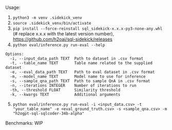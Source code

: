 Usage:
1. `python3 -m venv .sidekick_venv`
2. `source .sidekick_venv/bin/activate`
3. `pip install --force-reinstall sql_sidekick-x.x.x-py3-none-any.whl` (# replace x.x.x with the latest version number), https://github.com/h2oai/sql-sidekick/releases
4. `python eval/inference.py run-eval --help`
```
Options:
  -i, --input_data_path TEXT  Path to dataset in .csv format
  -t, --table_name TEXT       Table name related to the supplied dataset
  -e, --eval_data_path TEXT   Path to eval dataset in .csv format
  -m, --model_name TEXT       Model name to use for inference
  -s, --sample_qna_path TEXT  Path to sample QnA in .csv format
  -n, --iterations INTEGER    Number of iterations to run
  -th, --threshold FLOAT      Similarity threshold
  -k, --kwargs TEXT           Additional arguments
```
5. `python eval/inference.py run-eval -i <input_data.csv> -t "your_table_name" -e <eval_ground_truth.csv> -s <sample_qna.csv> -m "h2ogpt-sql-sqlcoder-34b-alpha"`


Benchmarks: WIP
